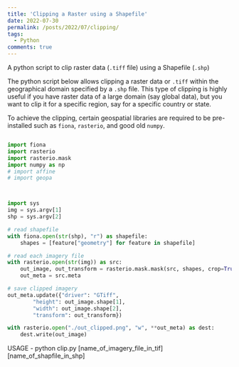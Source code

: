 ```yaml
---
title: 'Clipping a Raster using a Shapefile'
date: 2022-07-30
permalink: /posts/2022/07/clipping/
tags:
  - Python
comments: true
---
```


A python script to clip raster data (`.tiff` file) using a Shapefile (`.shp`)

The python script below allows clipping a raster data or `.tiff` within the geographical domain specified by a `.shp` file. This type of clipping is highly useful if you have raster data of a large domain (say global data), but you want to clip it for a specific region, say for a specific country or state.

To achieve the clipping, certain geospatial libraries are required to be pre-installed such as `fiona`, `rasterio`, and good old `numpy`.

```python

import fiona
import rasterio
import rasterio.mask
import numpy as np
# import affine
# import geopa



import sys
img = sys.argv[1]
shp = sys.argv[2]

# read shapefile
with fiona.open(str(shp), "r") as shapefile:
    shapes = [feature["geometry"] for feature in shapefile]

# read each imagery file
with rasterio.open(str(img)) as src:
    out_image, out_transform = rasterio.mask.mask(src, shapes, crop=True, filled=True, nodata=-1)
    out_meta = src.meta

# save clipped imagery
out_meta.update({"driver": "GTiff",
        "height": out_image.shape[1],
        "width": out_image.shape[2],
        "transform": out_transform})

with rasterio.open("./out_clipped.png", "w", **out_meta) as dest:
    dest.write(out_image)
```

USAGE - python clip.py [name_of_imagery_file_in_tif] [name_of_shapfile_in_shp]
